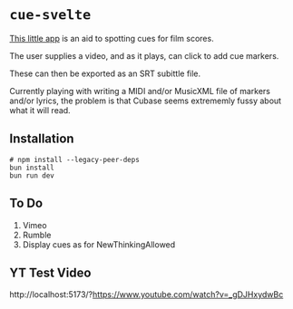 # `cue-svelte`

[This little app](https://leegee.github.io/cue-svelete/) is an aid to spotting cues for film scores.

The user supplies a video, and as it plays, can click to add cue markers.

These can then be exported as an SRT subittle file.

Currently playing with writing a MIDI and/or MusicXML file of markers and/or lyrics,
the problem is that Cubase seems extrememly fussy about what it will read.

## Installation

    # npm install --legacy-peer-deps
    bun install
    bun run dev

## To Do

1. Vimeo
1. Rumble
1. Display cues as for NewThinkingAllowed

## YT Test Video

http://localhost:5173/?https://www.youtube.com/watch?v=_gDJHxydwBc

